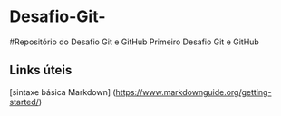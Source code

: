 # Desafio-Git-
#Repositório do Desafio Git e GitHub
Primeiro Desafio Git e GitHub

## Links úteis 
[sintaxe básica Markdown] (https://www.markdownguide.org/getting-started/)

